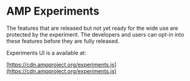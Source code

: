 # AMP Experiments

The features that are released but not yet ready for the wide use are protected
by the experiment. The developers and users can opt-in into these features
before they are fully released.

Experiments UI is a available at:

[https://cdn.ampproject.org/experiments.js](https://cdn.ampproject.org/experiments.js)

